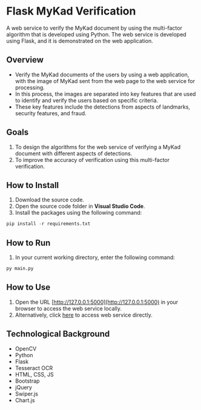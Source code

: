 # Flask MyKad Verification
A web service to verify the MyKad document by using the multi-factor algorithm that is developed using Python. 
The web service is developed using Flask, and it is demonstrated on the web application.

## Overview
- Verify the MyKad documents of the users by using a web application, with the image of MyKad sent from the web page to the web service for processing.
- In this process, the images are separated into key features that are used to identify and verify the users based on specific criteria.
- These key features include the detections from aspects of landmarks, security features, and fraud.

## Goals
1. To design the algorithms for the web service of verifying a MyKad document with different aspects of detections.
2. To improve the accuracy of verification using this multi-factor verification.

## How to Install
1. Download the source code.
2. Open the source code folder in **Visual Studio Code**.
3. Install the packages using the following command:

```python
pip install -r requirements.txt
```

## How to Run
1. In your current working directory, enter the following command:

```python
py main.py
```

## How to Use
1. Open the URL [http://127.0.0.1:5000](http://127.0.0.1:5000) in your browser to access the web service locally.
2. Alternatively, click [here](https://mykad.herokuapp.com/) to access web service directly.

## Technological Background
- OpenCV
- Python
- Flask
- Tesseract OCR
- HTML, CSS, JS
- Bootstrap
- jQuery
- Swiper.js
- Chart.js